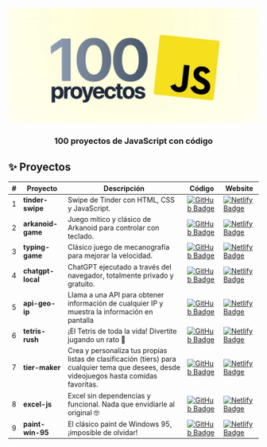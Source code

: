 <div align="center">
    <img src="./readme.jpg" /> 
    </a>
  <h3>
    <strong>100 proyectos de JavaScript con código</strong>
  </h3>
</div>

## ✨ Proyectos

|  #   | Proyecto         | Descripción                                                              | Código                                                                                                                                                                                   | Website                                                       |
| --- | ---------------- | ------------------------------------------------------------------------ | ---------------------------------------------------------------------------------------------------------------------------------------------------------------------------------------- | ------------------------------------------------------------- |
| 1   | **tinder-swipe** | Swipe de Tinder con HTML, CSS y JavaScript. | [![GitHub Badge](https://img.shields.io/badge/Código-181717?logo=github&logoColor=fff&style=flat-square)](https://github.com/JuaniPucheta/Javascript-projects/tree/main/01-tinder-swipe) | [![Netlify Badge](https://img.shields.io/badge/Website-000?logo=vercel&logoColor=fff&style=flat-square)](https://jsprojects-jip.netlify.app/01-tinder-swipe/) | 
| 2   | **arkanoid-game** | Juego mítico y clásico de Arkanoid para controlar con teclado. | [![GitHub Badge](https://img.shields.io/badge/Código-181717?logo=github&logoColor=fff&style=flat-square)](https://github.com/JuaniPucheta/Javascript-projects/tree/main/02-arkanoid-game) | [![Netlify Badge](https://img.shields.io/badge/Website-000?logo=vercel&logoColor=fff&style=flat-square)](https://jsprojects-jip.netlify.app/02-arkanoid-game/) |
| 3   | **typing-game** | Clásico juego de mecanografía para mejorar la velocidad. | [![GitHub Badge](https://img.shields.io/badge/Código-181717?logo=github&logoColor=fff&style=flat-square)](https://github.com/JuaniPucheta/Javascript-projects/tree/main/03-typing-game) | [![Netlify Badge](https://img.shields.io/badge/Website-000?logo=vercel&logoColor=fff&style=flat-square)](https://jsprojects-jip.netlify.app/03-typing-game/) |
| 4   | **chatgpt-local** | ChatGPT ejecutado a través del navegador, totalmente privado y gratuito. | [![GitHub Badge](https://img.shields.io/badge/Código-181717?logo=github&logoColor=fff&style=flat-square)](https://github.com/JuaniPucheta/Javascript-projects/tree/main/04-chatgpt-local) | [![Netlify Badge](https://img.shields.io/badge/Website-000?logo=vercel&logoColor=fff&style=flat-square)](https://jsprojects-jip.netlify.app/04-chatgpt-local/) |
| 5   | **api-geo-ip** | Llama a una API para obtener información de cualquier IP y muestra la información en pantalla | [![GitHub Badge](https://img.shields.io/badge/Código-181717?logo=github&logoColor=fff&style=flat-square)](https://github.com/JuaniPucheta/Javascript-projects/tree/main/05-api-geo-ip) | [![Netlify Badge](https://img.shields.io/badge/Website-000?logo=vercel&logoColor=fff&style=flat-square)](https://jsprojects-jip.netlify.app/05-api-geo-ip/) |
| 6   | **tetris-rush** | ¡El Tetris de toda la vida! Divertite jugando un rato 🤪 | [![GitHub Badge](https://img.shields.io/badge/Código-181717?logo=github&logoColor=fff&style=flat-square)](https://github.com/JuaniPucheta/Javascript-projects/tree/main/06-tetris-rush) | [![Netlify Badge](https://img.shields.io/badge/Website-000?logo=vercel&logoColor=fff&style=flat-square)](https://jsprojects-jip.netlify.app/06-tetris-rush/) |
| 7   | **tier-maker** | Crea y personaliza tus propias listas de clasificación (tiers) para cualquier tema que desees, desde videojuegos hasta comidas favoritas. | [![GitHub Badge](https://img.shields.io/badge/Código-181717?logo=github&logoColor=fff&style=flat-square)](https://github.com/JuaniPucheta/Javascript-projects/tree/main/07-tier-maker) | [![Netlify Badge](https://img.shields.io/badge/Website-000?logo=vercel&logoColor=fff&style=flat-square)](https://jsprojects-jip.netlify.app/07-tier-maker/) |
| 8   | **excel-js** | Excel sin dependencias y funcional. Nada que envidiarle al original 🤓 | [![GitHub Badge](https://img.shields.io/badge/Código-181717?logo=github&logoColor=fff&style=flat-square)](https://github.com/JuaniPucheta/Javascript-projects/tree/main/08-excel-js) | [![Netlify Badge](https://img.shields.io/badge/Website-000?logo=vercel&logoColor=fff&style=flat-square)](https://jsprojects-jip.netlify.app/08-excel-js/) |
| 9   | **paint-win-95** | El clásico paint de Windows 95, ¡imposible de olvidar! | [![GitHub Badge](https://img.shields.io/badge/Código-181717?logo=github&logoColor=fff&style=flat-square)](https://github.com/JuaniPucheta/Javascript-projects/tree/main/09-paint-win-95) | [![Netlify Badge](https://img.shields.io/badge/Website-000?logo=vercel&logoColor=fff&style=flat-square)](https://jsprojects-jip.netlify.app/09-paint-win-95/) |
